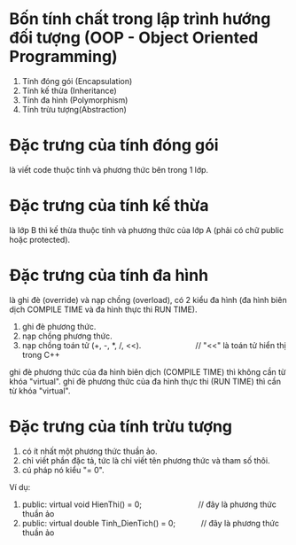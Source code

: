 # Bốn tính chất trong lập trình hướng đối tượng (OOP - Object Oriented Programming)
1. Tính đóng gói (Encapsulation)
2. Tính kế thừa (Inheritance)
3. Tính đa hình (Polymorphism)
4. Tính trừu tượng(Abstraction)

# Đặc trưng của tính đóng gói
là viết code thuộc tính và phương thức bên trong 1 lớp.

# Đặc trưng của tính kế thừa
là lớp B thì kế thừa thuộc tính và phương thức của lớp A (phải có chữ public hoặc protected).

# Đặc trưng của tính đa hình
là ghi đè (override) và nạp chồng (overload), có 2 kiểu đa hình (đa hình biên dịch COMPILE TIME và đa hình thực thi RUN TIME).
1. ghi đè phương thức.
2. nạp chồng phương thức.
3. nạp chồng toán tử (+, -, *, /, <<).&emsp;&emsp;&emsp;&emsp;&emsp;&emsp;&emsp;//&nbsp;"<<" là toán tử hiển thị trong C++

ghi đè phương thức của đa hình biên dịch (COMPILE TIME) thì không cần từ khóa "virtual".
ghi đè phương thức của đa hình thực thi (RUN TIME) thì cần từ khóa "virtual".

# Đặc trưng của tính trừu tượng
1. có ít nhất một phương thức thuần ảo.
2. chỉ viết phần đặc tả, tức là chỉ viết tên phương thức và tham số thôi.
3. cú pháp nó kiểu "= 0".

Ví dụ:
1. public: virtual void HienThi() = 0; &emsp;&emsp;&emsp;&emsp;&emsp;&emsp;&emsp;// đây là phương thức thuần ảo
2. public: virtual double Tinh_DienTich() = 0; &emsp;&emsp;&emsp;// đây là phương thức thuần ảo

